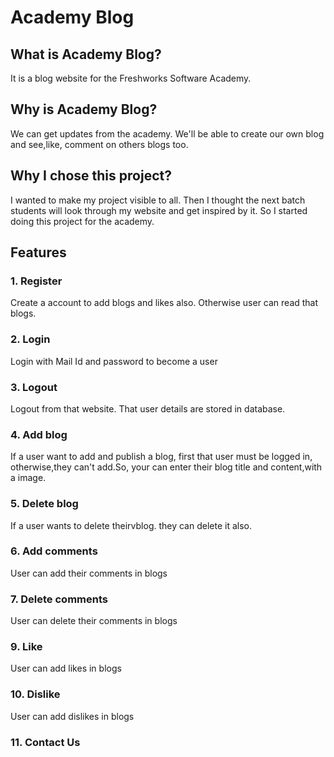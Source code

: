 # Academy Blog

## What is Academy Blog?
It is a blog website for the Freshworks Software Academy.

## Why is Academy Blog?
We can get updates from the academy. We'll be able to create our own blog and see,like, comment on others blogs too.

## Why I chose this project?
I wanted to make my project visible to all. Then I thought the next batch students will look through my website and get inspired by it. So I started doing this project for the academy.

## Features
### 1. Register

Create a account to add blogs and likes also. Otherwise user can read that blogs.

### 2. Login
Login with Mail Id and password to become a user

### 3. Logout 
Logout from that website. That user details are stored in database.

### 4. Add blog
If a user want to add and publish a blog, first that user must be logged in, otherwise,they can't add.So, your can enter their blog title and content,with a image.

### 5. Delete blog
If a user wants to delete theirvblog. they can delete it also.

### 6. Add comments
User can add their comments in blogs

### 7. Delete comments
User can delete their comments in blogs

### 9. Like
User can add likes in blogs

### 10. Dislike
User can add dislikes in blogs

### 11. Contact Us


